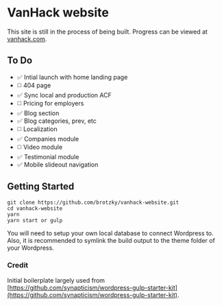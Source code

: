 # VanHack website

This site is still in the process of being built. Progress can be viewed at [vanhack.com](http://vanhack.com).


## To Do

- ✅ Intial launch with home landing page
- ◻️ 404 page
- ✅ Sync local and production ACF
- ◻️ Pricing for employers
- ✅ Blog section
- ✅ Blog categories, prev, etc
- ◻️ Localization
- ✅ Companies module 
- ◻️ Video module 
- ✅ Testimonial module 
- ✅ Mobile slideout navigation 


## Getting Started

```
git clone https://github.com/brotzky/vanhack-website.git
cd vanhack-website
yarn
yarn start or gulp
```

You will need to setup your own local database to connect Wordpress to.
Also, it is recommended to symlink the build output to the theme folder of your Wordpress.

### Credit

Initial boilerplate largely used from [https://github.com/synapticism/wordpress-gulp-starter-kit](https://github.com/synapticism/wordpress-gulp-starter-kit).
